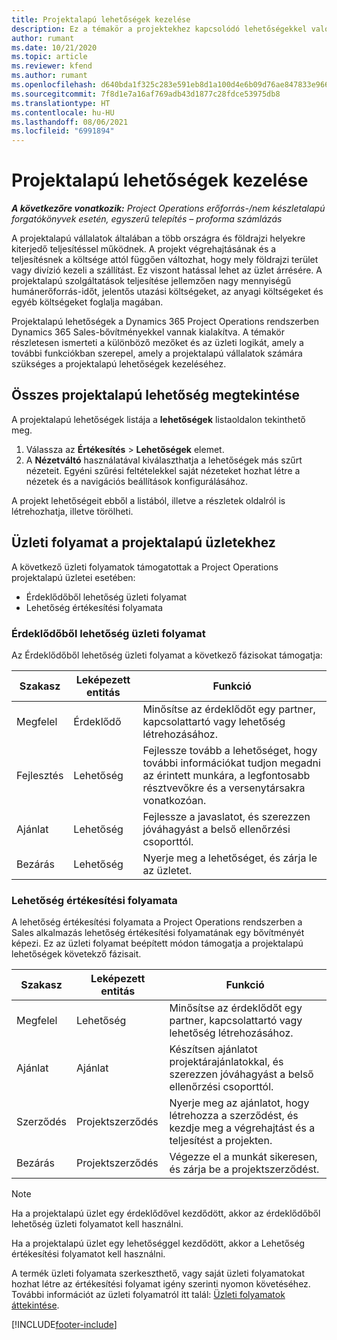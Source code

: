 ```yaml
---
title: Projektalapú lehetőségek kezelése
description: Ez a témakör a projektekhez kapcsolódó lehetőségekkel való munkára vonatkozó információkat tartalmaz.
author: rumant
ms.date: 10/21/2020
ms.topic: article
ms.reviewer: kfend
ms.author: rumant
ms.openlocfilehash: d640bda1f325c283e591eb8d1a100d4e6b09d76ae847833e9664c3631eabd154
ms.sourcegitcommit: 7f8d1e7a16af769adb43d1877c28fdce53975db8
ms.translationtype: HT
ms.contentlocale: hu-HU
ms.lasthandoff: 08/06/2021
ms.locfileid: "6991894"
---
```

# <a name="manage-project-based-opportunities"></a>Projektalapú lehetőségek kezelése

_**A következőre vonatkozik:** Project Operations erőforrás-/nem készletalapú forgatókönyvek esetén, egyszerű telepítés – proforma számlázás_

A projektalapú vállalatok általában a több országra és földrajzi helyekre kiterjedő teljesítéssel működnek. A projekt végrehajtásának és a teljesítésnek a költsége attól függően változhat, hogy mely földrajzi terület vagy divízió kezeli a szállítást. Ez viszont hatással lehet az üzlet árrésére. A projektalapú szolgáltatások teljesítése jellemzően nagy mennyiségű humánerőforrás-időt, jelentős utazási költségeket, az anyagi költségeket és egyéb költségeket foglalja magában.

Projektalapú lehetőségek a Dynamics 365 Project Operations rendszerben Dynamics 365 Sales-bővítményekkel vannak kialakítva. A témakör részletesen ismerteti a különböző mezőket és az üzleti logikát, amely a további funkciókban szerepel, amely a projektalapú vállalatok számára szükséges a projektalapú lehetőségek kezeléséhez.

## <a name="view-all-project-based-opportunities"></a>Összes projektalapú lehetőség megtekintése

A projektalapú lehetőségek listája a **lehetőségek** listaoldalon tekinthető meg. 

1. Válassza az **Értékesítés** > **Lehetőségek** elemet.
2. A **Nézetváltó** használatával kiválaszthatja a lehetőségek más szűrt nézeteit. Egyéni szűrési feltételekkel saját nézeteket hozhat létre a nézetek és a navigációs beállítások konfigurálásához.

A projekt lehetőségeit ebből a listából, illetve a részletek oldalról is létrehozhatja, illetve törölheti.

## <a name="business-process-flow-for-project-based-deals"></a>Üzleti folyamat a projektalapú üzletekhez

A következő üzleti folyamatok támogatottak a Project Operations projektalapú üzletei esetében:

- Érdeklődőből lehetőség üzleti folyamat
- Lehetőség értékesítési folyamata

### <a name="lead-to-opportunity-business-process"></a>Érdeklődőből lehetőség üzleti folyamat 
Az Érdeklődőből lehetőség üzleti folyamat a következő fázisokat támogatja:

| Szakasz | Leképezett entitás | Funkció |
| --- | --- | --- |
| Megfelel | Érdeklődő | Minősítse az érdeklődőt egy partner, kapcsolattartó vagy lehetőség létrehozásához. |
| Fejlesztés | Lehetőség | Fejlessze tovább a lehetőséget, hogy további információkat tudjon megadni az érintett munkára, a legfontosabb résztvevőkre és a versenytársakra vonatkozóan. |
| Ajánlat | Lehetőség | Fejlessze a javaslatot, és szerezzen jóváhagyást a belső ellenőrzési csoporttól. |
| Bezárás | Lehetőség | Nyerje meg a lehetőséget, és zárja le az üzletet. |

### <a name="opportunity-sales-process"></a>Lehetőség értékesítési folyamata
A lehetőség értékesítési folyamata a Project Operations rendszerben a Sales alkalmazás lehetőség értékesítési folyamatának egy bővítményét képezi. Ez az üzleti folyamat beépített módon támogatja a projektalapú lehetőségek követekző fázisait.

| Szakasz | Leképezett entitás | Funkció |
| --- | --- | --- |
| Megfelel | Lehetőség | Minősítse az érdeklődőt egy partner, kapcsolattartó vagy lehetőség létrehozásához. |
| Ajánlat | Ajánlat | Készítsen ajánlatot projektárajánlatokkal, és szerezzen jóváhagyást a belső ellenőrzési csoporttól. |
| Szerződés | Projektszerződés | Nyerje meg az ajánlatot, hogy létrehozza a szerződést, és kezdje meg a végrehajtást és a teljesítést a projekten. |
| Bezárás | Projektszerződés | Végezze el a munkát sikeresen, és zárja be a projektszerződést. |

> [!NOTE]
> Ha a projektalapú üzlet egy érdeklődővel kezdődött, akkor az érdeklődőből lehetőség üzleti folyamatot kell használni.
>
> Ha a projektalapú üzlet egy lehetőséggel kezdődött, akkor a Lehetőség értékesítési folyamatot kell használni.

A termék üzleti folyamata szerkeszthető, vagy saját üzleti folyamatokat hozhat létre az értékesítési folyamat igény szerinti nyomon követéséhez. További információt az üzleti folyamatról itt talál: [Üzleti folyamatok áttekintése](/dynamics365/customerengagement/on-premises/customize/business-process-flows-overview).


[!INCLUDE[footer-include](../includes/footer-banner.md)]